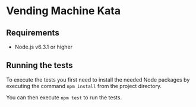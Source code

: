 # Vending Machine Kata

## Requirements
- Node.js v6.3.1 or higher

## Running the tests
To execute the tests you first need to install the needed Node packages by executing the command `npm install` from the project directory.

You can then execute `npm test` to run the tests.